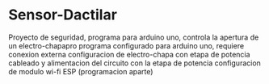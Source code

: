 # Sensor-Dactilar
Proyecto de seguridad, programa para arduino uno, controla la apertura de un electro-chapapro
programa configurado para arduino uno, requiere conexion externa
configuracion de electro-chapa con etapa de potencia
cableado y alimentacion del circuito con la etapa de potencia
configuracion de modulo wi-fi ESP (programacion aparte)
